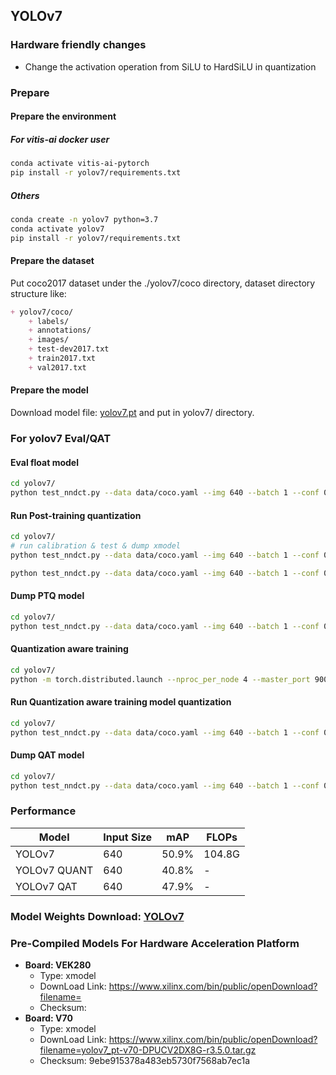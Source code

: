 ## YOLOv7 

### Hardware friendly changes
- Change the activation operation from SiLU to HardSiLU in quantization

### Prepare

#### Prepare the environment

##### For vitis-ai docker user
```bash
conda activate vitis-ai-pytorch
pip install -r yolov7/requirements.txt
```

##### Others
```bash
conda create -n yolov7 python=3.7
conda activate yolov7
pip install -r yolov7/requirements.txt
```

#### Prepare the dataset
Put coco2017 dataset under the ./yolov7/coco directory, dataset directory structure like:
```markdown
+ yolov7/coco/
    + labels/
    + annotations/
    + images/
    + test-dev2017.txt 
    + train2017.txt
    + val2017.txt
```

#### Prepare the model
Download model file: [yolov7.pt](https://github.com/WongKinYiu/yolov7/releases/download/v0.1/yolov7.pt) and put in yolov7/ directory.

### For yolov7 Eval/QAT


#### Eval float model
```bash
cd yolov7/
python test_nndct.py --data data/coco.yaml --img 640 --batch 1 --conf 0.001 --iou 0.65 --device 0 --weights yolov7.pt --name yolov7_640_val --quant_mode float
```

#### Run Post-training quantization
```bash
cd yolov7/
# run calibration & test & dump xmodel
python test_nndct.py --data data/coco.yaml --img 640 --batch 1 --conf 0.001 --iou 0.65 --device 0 --weights yolov7.pt --name yolov7_640_val --quant_mode calib --nndct_convert_sigmoid_to_hsigmoid --nndct_convert_silu_to_hswish

python test_nndct.py --data data/coco.yaml --img 640 --batch 1 --conf 0.001 --iou 0.65 --device 0 --weights yolov7.pt --name yolov7_640_val --quant_mode test --nndct_convert_sigmoid_to_hsigmoid --nndct_convert_silu_to_hswish
```

#### Dump PTQ model
```bash
cd yolov7/
python test_nndct.py --data data/coco.yaml --img 640 --batch 1 --conf 0.001 --iou 0.65 --device 0 --weights yolov7.pt --name yolov7_640_val --quant_mode test --nndct_convert_sigmoid_to_hsigmoid --nndct_convert_silu_to_hswish --dump_model
```

#### Quantization aware training 
```bash
cd yolov7/
python -m torch.distributed.launch --nproc_per_node 4 --master_port 9004 train_qat.py --workers 8 --device 0,1,2,3 --batch-size 32 --data data/coco.yaml --img 640 640 --cfg cfg/training/yolov7.yaml --weights yolov7.pt --name yolov7_qat --hyp data/hyp.scratch.p5_qat.yaml --nndct_convert_sigmoid_to_hsigmoid --nndct_convert_silu_to_hswish --log_threshold_scale 100
```

#### Run Quantization aware training model quantization
```bash
cd yolov7/
python test_nndct.py --data data/coco.yaml --img 640 --batch 1 --conf 0.001 --iou 0.65 --device 0 --weights runs/train/yolov7_qat/weights/best.pt --name yolov7_640_val --quant_mode test --nndct_qat --nndct_convert_sigmoid_to_hsigmoid --nndct_convert_silu_to_hswish
```

#### Dump QAT model
```bash
cd yolov7/
python test_nndct.py --data data/coco.yaml --img 640 --batch 1 --conf 0.001 --iou 0.65 --device 0 --weights runs/train/yolov7_qat/weights/best.pt --name yolov7_640_val --quant_mode test --nndct_qat --nndct_convert_sigmoid_to_hsigmoid --nndct_convert_silu_to_hswish --dump_model
```

### Performance

| Model | Input Size | mAP | FLOPs |
|-------|------------|--------------|-------|
| YOLOv7 | 640 | 50.9% | 104.8G |
| YOLOv7 QUANT| 640 | 40.8% | - |
| YOLOv7 QAT| 640 | 47.9% | - |

### Model Weights Download: [YOLOv7](https://www.xilinx.com/bin/public/openDownload?filename=pt_yolov7_3.5.zip)

### **Pre-Compiled Models For Hardware Acceleration Platform**

- **Board: VEK280**
  - Type: xmodel
  - DownLoad Link: https://www.xilinx.com/bin/public/openDownload?filename=
  - Checksum:
- **Board: V70**
  - Type: xmodel
  - DownLoad Link: https://www.xilinx.com/bin/public/openDownload?filename=yolov7_pt-v70-DPUCV2DX8G-r3.5.0.tar.gz
  - Checksum: 9ebe915378a483eb5730f7568ab7ec1a
